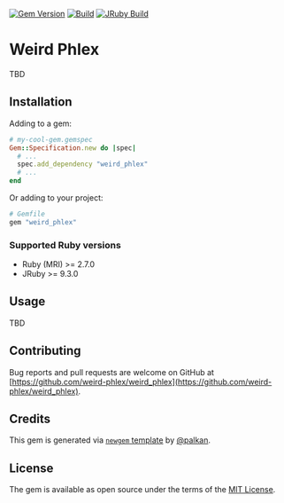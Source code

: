 [![Gem Version](https://badge.fury.io/rb/weird_phlex.svg)](https://rubygems.org/gems/weird_phlex)
[![Build](https://github.com/weird-phlex/weird_phlex/workflows/Build/badge.svg)](https://github.com/palkan/weird_phlex/actions)
[![JRuby Build](https://github.com/weird-phlex/weird_phlex/workflows/JRuby%20Build/badge.svg)](https://github.com/weird-phlex/weird_phlex/actions)

# Weird Phlex

TBD

## Installation

Adding to a gem:

```ruby
# my-cool-gem.gemspec
Gem::Specification.new do |spec|
  # ...
  spec.add_dependency "weird_phlex"
  # ...
end
```

Or adding to your project:

```ruby
# Gemfile
gem "weird_phlex"
```

### Supported Ruby versions

- Ruby (MRI) >= 2.7.0
- JRuby >= 9.3.0

## Usage

TBD

## Contributing

Bug reports and pull requests are welcome on GitHub at [https://github.com/weird-phlex/weird_phlex](https://github.com/weird-phlex/weird_phlex).

## Credits

This gem is generated via [`newgem` template](https://github.com/palkan/newgem) by [@palkan](https://github.com/palkan).

## License

The gem is available as open source under the terms of the [MIT License](http://opensource.org/licenses/MIT).
